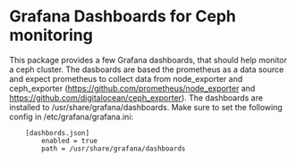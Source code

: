 # Grafana Dashboards for Ceph monitoring

This package provides a few Grafana dashboards, that should help
monitor a ceph cluster. The dasboards are based the prometheus as a data
source and expect prometheus to collect data from node_exporter and ceph_exporter
(https://github.com/prometheus/node_exporter and https://github.com/digitalocean/ceph_exporter).
The dashboards are installed to /usr/share/grafana/dashboards. Make sure to set the
following config in /etc/grafana/grafana.ini:
```
    [dashbords.json]
        enabled = true
        path = /usr/share/grafana/dashboards
```
